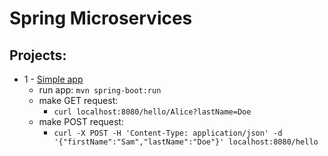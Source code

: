 # Spring Microservices

## Projects:
* 1 - [Simple app](c01welcome)
    * run app: `mvn spring-boot:run`
    * make GET request: 
        * `curl localhost:8080/hello/Alice?lastName=Doe`
    * make POST request: 
        * `curl -X POST -H 'Content-Type: application/json' -d '{"firstName":"Sam","lastName":"Doe"}' localhost:8080/hello`
